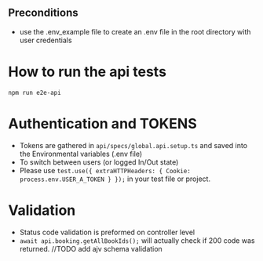 ## Preconditions
- use the .env_example file to create an .env file in the root directory with user credentials

# How to run the api tests

`npm run e2e-api`

# Authentication and TOKENS

- Tokens are gathered in `api/specs/global.api.setup.ts` and saved into the Environmental variables (.env file)
- To switch between users (or logged In/Out state)
- Please use `test.use({ extraHTTPHeaders: { Cookie: process.env.USER_A_TOKEN } });` in your test file or project.

# Validation

- Status code validation is preformed on controller level
- `await api.booking.getAllBookIds();` will actually check if 200 code was returned.
//TODO
add ajv schema validation
